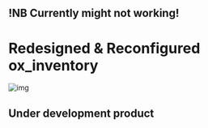 ## !NB Currently might not working!

# Redesigned & Reconfigured ox_inventory

![img](https://i.imgur.com/y1myf0Y.png)



## Under development product

